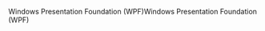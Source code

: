 <span data-ttu-id="74fd7-101">Windows Presentation Foundation (WPF)</span><span class="sxs-lookup"><span data-stu-id="74fd7-101">Windows Presentation Foundation (WPF)</span></span>